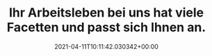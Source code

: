---
date: '2021-04-11T10:11:42.030342+00:00'
found_at: '2014-12-26'
found_url: http://www.telekom.com/studenten
title: Ihr Arbeitsleben bei uns hat viele Facetten und passt sich Ihnen an.
---